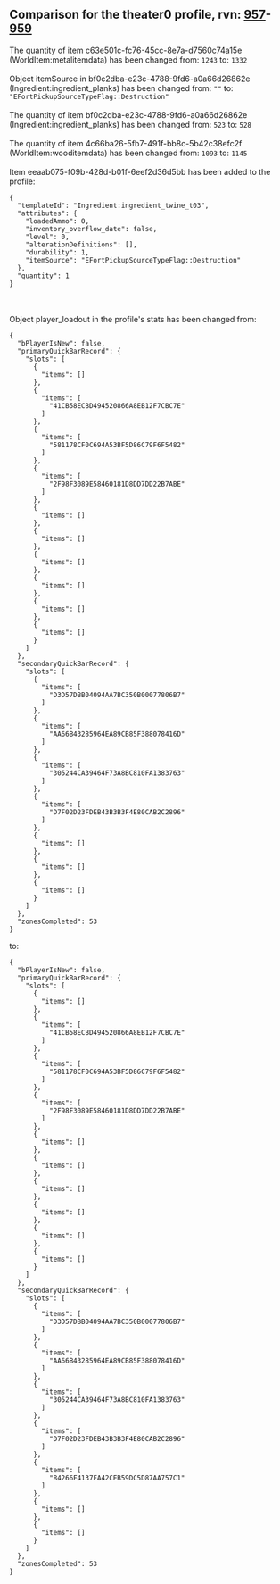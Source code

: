 ## Comparison for the theater0 profile, rvn: [957](https://github.com/PRO100KatYT/FortniteProfileRevisions/tree/main/profiles/theater0/957%20theater0.json)-[959](https://github.com/PRO100KatYT/FortniteProfileRevisions/tree/main/profiles/theater0/959%20theater0.json)

The quantity of item c63e501c-fc76-45cc-8e7a-d7560c74a15e (WorldItem:metalitemdata) has been changed from: `1243` to: `1332`
<br><br>
Object itemSource in bf0c2dba-e23c-4788-9fd6-a0a66d26862e (Ingredient:ingredient_planks) has been changed from: `""` to: `"EFortPickupSourceTypeFlag::Destruction"`
<br><br>
The quantity of item bf0c2dba-e23c-4788-9fd6-a0a66d26862e (Ingredient:ingredient_planks) has been changed from: `523` to: `528`
<br><br>
The quantity of item 4c66ba26-5fb7-491f-bb8c-5b42c38efc2f (WorldItem:wooditemdata) has been changed from: `1093` to: `1145`
<br><br>
Item eeaab075-f09b-428d-b01f-6eef2d36d5bb has been added to the profile:

```
{
  "templateId": "Ingredient:ingredient_twine_t03",
  "attributes": {
    "loadedAmmo": 0,
    "inventory_overflow_date": false,
    "level": 0,
    "alterationDefinitions": [],
    "durability": 1,
    "itemSource": "EFortPickupSourceTypeFlag::Destruction"
  },
  "quantity": 1
}
```

<br><br>
Object player_loadout in the profile's stats has been changed from:

```
{
  "bPlayerIsNew": false,
  "primaryQuickBarRecord": {
    "slots": [
      {
        "items": []
      },
      {
        "items": [
          "41CB58ECBD494520866A8EB12F7CBC7E"
        ]
      },
      {
        "items": [
          "581178CF0C694A53BF5D86C79F6F5482"
        ]
      },
      {
        "items": [
          "2F98F3089E58460181D8DD7DD22B7ABE"
        ]
      },
      {
        "items": []
      },
      {
        "items": []
      },
      {
        "items": []
      },
      {
        "items": []
      },
      {
        "items": []
      },
      {
        "items": []
      }
    ]
  },
  "secondaryQuickBarRecord": {
    "slots": [
      {
        "items": [
          "D3D57DBB04094AA7BC350B00077806B7"
        ]
      },
      {
        "items": [
          "AA66B43285964EA89CB85F388078416D"
        ]
      },
      {
        "items": [
          "305244CA39464F73A8BC810FA1383763"
        ]
      },
      {
        "items": [
          "D7F02D23FDEB43B3B3F4E80CAB2C2896"
        ]
      },
      {
        "items": []
      },
      {
        "items": []
      },
      {
        "items": []
      }
    ]
  },
  "zonesCompleted": 53
}
```

to:

```
{
  "bPlayerIsNew": false,
  "primaryQuickBarRecord": {
    "slots": [
      {
        "items": []
      },
      {
        "items": [
          "41CB58ECBD494520866A8EB12F7CBC7E"
        ]
      },
      {
        "items": [
          "581178CF0C694A53BF5D86C79F6F5482"
        ]
      },
      {
        "items": [
          "2F98F3089E58460181D8DD7DD22B7ABE"
        ]
      },
      {
        "items": []
      },
      {
        "items": []
      },
      {
        "items": []
      },
      {
        "items": []
      },
      {
        "items": []
      },
      {
        "items": []
      }
    ]
  },
  "secondaryQuickBarRecord": {
    "slots": [
      {
        "items": [
          "D3D57DBB04094AA7BC350B00077806B7"
        ]
      },
      {
        "items": [
          "AA66B43285964EA89CB85F388078416D"
        ]
      },
      {
        "items": [
          "305244CA39464F73A8BC810FA1383763"
        ]
      },
      {
        "items": [
          "D7F02D23FDEB43B3B3F4E80CAB2C2896"
        ]
      },
      {
        "items": [
          "84266F4137FA42CEB59DC5D87AA757C1"
        ]
      },
      {
        "items": []
      },
      {
        "items": []
      }
    ]
  },
  "zonesCompleted": 53
}
```

<br><br>
